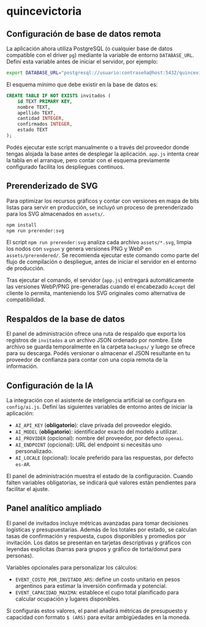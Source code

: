 # quincevictoria

## Configuración de base de datos remota

La aplicación ahora utiliza PostgreSQL (o cualquier base de datos compatible con el driver `pg`) mediante la variable de entorno `DATABASE_URL`. Definí esta variable antes de iniciar el servidor, por ejemplo:

```bash
export DATABASE_URL="postgresql://usuario:contraseña@host:5432/quincevictoria"
```

El esquema mínimo que debe existir en la base de datos es:

```sql
CREATE TABLE IF NOT EXISTS invitados (
    id TEXT PRIMARY KEY,
    nombre TEXT,
    apellido TEXT,
    cantidad INTEGER,
    confirmados INTEGER,
    estado TEXT
);
```

Podés ejecutar este script manualmente o a través del proveedor donde tengas alojada la base antes de desplegar la aplicación. `app.js` intenta crear la tabla en el arranque, pero contar con el esquema previamente configurado facilita los despliegues continuos.

## Prerenderizado de SVG

Para optimizar los recursos gráficos y contar con versiones en mapa de bits listas para servir en producción, se incluyó un proceso de prerenderizado para los SVG almacenados en `assets/`.

```bash
npm install
npm run prerender:svg
```

El script `npm run prerender:svg` analiza cada archivo `assets/*.svg`, limpia los nodos con `svgson` y genera versiones PNG y WebP en `assets/prerendered/`. Se recomienda ejecutar este comando como parte del flujo de compilación o despliegue, antes de iniciar el servidor en el entorno de producción.

Tras ejecutar el comando, el servidor (`app.js`) entregará automáticamente las versiones WebP/PNG pre-generadas cuando el encabezado `Accept` del cliente lo permita, manteniendo los SVG originales como alternativa de compatibilidad.

## Respaldos de la base de datos

El panel de administración ofrece una ruta de respaldo que exporta los registros de `invitados` a un archivo JSON ordenado por nombre. Este archivo se guarda temporalmente en la carpeta `backups/` y luego se ofrece para su descarga. Podés versionar o almacenar el JSON resultante en tu proveedor de confianza para contar con una copia remota de la información.

## Configuración de la IA

La integración con el asistente de inteligencia artificial se configura en `config/ai.js`. Definí las siguientes variables de entorno antes de iniciar la aplicación:

- `AI_API_KEY` (**obligatorio**): clave privada del proveedor elegido.
- `AI_MODEL` (**obligatorio**): identificador exacto del modelo a utilizar.
- `AI_PROVIDER` (opcional): nombre del proveedor, por defecto `openai`.
- `AI_ENDPOINT` (opcional): URL del endpoint si necesitás uno personalizado.
- `AI_LOCALE` (opcional): locale preferido para las respuestas, por defecto `es-AR`.

El panel de administración muestra el estado de la configuración. Cuando falten variables obligatorias, se indicará qué valores están pendientes para facilitar el ajuste.

## Panel analítico ampliado

El panel de invitados incluye métricas avanzadas para tomar decisiones logísticas y presupuestarias. Además de los totales por estado, se calculan tasas de confirmación y respuesta, cupos disponibles y promedios por invitación. Los datos se presentan en tarjetas descriptivas y gráficos con leyendas explícitas (barras para grupos y gráfico de torta/donut para personas).

Variables opcionales para personalizar los cálculos:

- `EVENT_COSTO_POR_INVITADO_ARS`: define un costo unitario en pesos argentinos para estimar la inversión confirmada y potencial.
- `EVENT_CAPACIDAD_MAXIMA`: establece el cupo total planificado para calcular ocupación y lugares disponibles.

Si configurás estos valores, el panel añadirá métricas de presupuesto y capacidad con formato `$ (ARS)` para evitar ambigüedades en la moneda.

